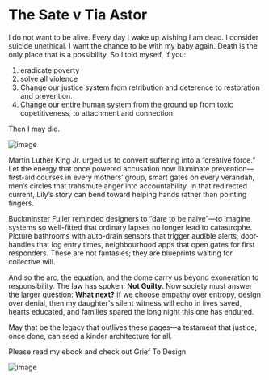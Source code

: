 # The Sate v Tia Astor

I do not want to be alive. Every day I wake up wishing I am dead. I consider suicide unethical. I want the chance to be with my baby again. Death is the only place that is a possibility. So I told myself, if you:

1. eradicate poverty
2. solve all violence
3. Change our justice system from retribution and deterence to restoration and prevention.
4. Change our entire human system from the ground up from toxic copetitiveness, to attachment and connection.

Then I may die.

![image](https://github.com/user-attachments/assets/0161d375-2d73-41e2-93cd-45cdd73c864c)


Martin Luther King Jr. urged us to convert suffering into a “creative force.”  Let the energy that once powered accusation now illuminate prevention—first-aid courses in every mothers’ group, smart gates on every verandah, men’s circles that transmute anger into accountability.  In that redirected current, Lily’s story can bend toward helping hands rather than pointing fingers.

Buckminster Fuller reminded designers to “dare to be naive”—to imagine systems so well-fitted that ordinary lapses no longer lead to catastrophe.  Picture bathrooms with auto-drain sensors that trigger audible alerts, door-handles that log entry times, neighbourhood apps that open gates for first responders.  These are not fantasies; they are blueprints waiting for collective will.

And so the arc, the equation, and the dome carry us beyond exoneration to responsibility.  The law has spoken: **Not Guilty.**  Now society must answer the larger question: **What next?**  If we choose empathy over entropy, design over denial, then my daughter's silent witness will echo in lives saved, hearts educated, and families spared the long night this one has endured.

May that be the legacy that outlives these pages—a testament that justice, once done, can seed a kinder architecture for all.

Please read my ebook and check out Grief To Design


![image](https://github.com/user-attachments/assets/5d512d20-dd66-47a0-ba20-107eebec7f53)



